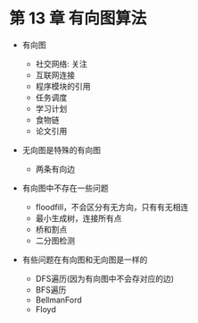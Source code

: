 # 第 13 章 有向图算法

- 有向图
  - 社交网络: 关注
  - 互联网连接
  - 程序模块的引用
  - 任务调度
  - 学习计划
  - 食物链
  - 论文引用

- 无向图是特殊的有向图
  - 两条有向边

- 有向图中不存在一些问题
  - floodfill，不会区分有无方向，只有有无相连
  - 最小生成树，连接所有点
  - 桥和割点
  - 二分图检测

- 有些问题在有向图和无向图是一样的
  - DFS遍历(因为有向图中不会存对应的边)
  - BFS遍历
  - BellmanFord
  - Floyd